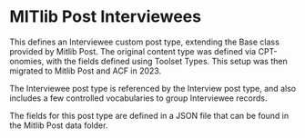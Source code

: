# MITlib Post Interviewees

This defines an Interviewee custom post type, extending the Base class provided
by Mitlib Post. The original content type was defined via CPT-onomies, with the
fields defined using Toolset Types. This setup was then migrated to Mitlib Post
and ACF in 2023.

The Interviewee post type is referenced by the Interview post type, and also
includes a few controlled vocabularies to group Interviewee records.

The fields for this post type are defined in a JSON file that can be found in
the Mitlib Post data folder.
